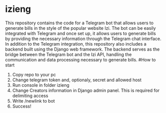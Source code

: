 # izieng
This repository contains the code for a Telegram bot that allows users to generate bills in the style of the popular website Izi. The bot can be easily integrated with Telegram and once set up, it allows users to generate bills by providing the necessary information through the Telegram chat interface.
In addition to the Telegram integration, this repository also includes a backend built using the Django web framework. The backend serves as the bridge between the Telegram bot and the Izi API, handling the communication and data processing necessary to generate bills.
#How to start
1. Copy repo to your pc
2. Change telegram token and, optionaly, secret and allowed host
3. Run console in folder izieng
4. Change Creators information in Django admin panel. This is required for delimiting access
5. Write /newlink to bot
6. Success!
